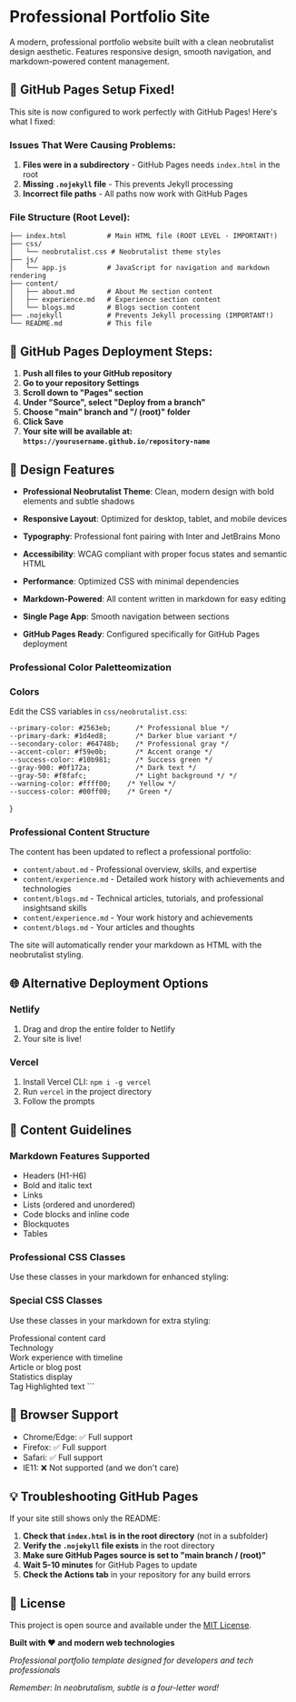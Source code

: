 # Professional Portfolio Site

A modern, professional portfolio website built with a clean neobrutalist design aesthetic. Features responsive design, smooth navigation, and markdown-powered content management.

## 🚨 GitHub Pages Setup Fixed!

This site is now configured to work perfectly with GitHub Pages! Here's what I fixed:

### Issues That Were Causing Problems:
1. **Files were in a subdirectory** - GitHub Pages needs `index.html` in the root
2. **Missing `.nojekyll` file** - This prevents Jekyll processing
3. **Incorrect file paths** - All paths now work with GitHub Pages

### File Structure (Root Level):
```
├── index.html          # Main HTML file (ROOT LEVEL - IMPORTANT!)
├── css/
│   └── neobrutalist.css # Neobrutalist theme styles
├── js/
│   └── app.js          # JavaScript for navigation and markdown rendering
├── content/
│   ├── about.md        # About Me section content
│   ├── experience.md   # Experience section content
│   └── blogs.md        # Blogs section content
├── .nojekyll           # Prevents Jekyll processing (IMPORTANT!)
└── README.md           # This file
```

## 🚀 GitHub Pages Deployment Steps:

1. **Push all files to your GitHub repository**
2. **Go to your repository Settings**
3. **Scroll down to "Pages" section**
4. **Under "Source", select "Deploy from a branch"**
5. **Choose "main" branch and "/ (root)" folder**
6. **Click Save**
7. **Your site will be available at: `https://yourusername.github.io/repository-name`**

## 🎨 Design Features

- **Professional Neobrutalist Theme**: Clean, modern design with bold elements and subtle shadows
- **Responsive Layout**: Optimized for desktop, tablet, and mobile devices
- **Typography**: Professional font pairing with Inter and JetBrains Mono
- **Accessibility**: WCAG compliant with proper focus states and semantic HTML
- **Performance**: Optimized CSS with minimal dependencies
- **Markdown-Powered**: All content written in markdown for easy editing
- **Single Page App**: Smooth navigation between sections


- **GitHub Pages Ready**: Configured specifically for GitHub Pages deployment

### Professional Color Paletteomization

### Colors
Edit the CSS variables in `css/neobrutalist.css`:

    --primary-color: #2563eb;      /* Professional blue */
    --primary-dark: #1d4ed8;       /* Darker blue variant */
    --secondary-color: #64748b;    /* Professional gray */
    --accent-color: #f59e0b;       /* Accent orange */
    --success-color: #10b981;      /* Success green */
    --gray-900: #0f172a;           /* Dark text */
    --gray-50: #f8fafc;            /* Light background */ */
    --warning-color: #ffff00;    /* Yellow */
    --success-color: #00ff00;    /* Green */
}
### Professional Content Structure
The content has been updated to reflect a professional portfolio:
- `content/about.md` - Professional overview, skills, and expertise
- `content/experience.md` - Detailed work history with achievements and technologies
- `content/blogs.md` - Technical articles, tutorials, and professional insightsand skills
- `content/experience.md` - Your work history and achievements  
- `content/blogs.md` - Your articles and thoughts

The site will automatically render your markdown as HTML with the neobrutalist styling.

## 🌐 Alternative Deployment Options

### Netlify
1. Drag and drop the entire folder to Netlify
2. Your site is live!

### Vercel
1. Install Vercel CLI: `npm i -g vercel`
2. Run `vercel` in the project directory
3. Follow the prompts

## 📝 Content Guidelines

### Markdown Features Supported
- Headers (H1-H6)
- Bold and italic text
- Links
- Lists (ordered and unordered)
- Code blocks and inline code
- Blockquotes
- Tables
### Professional CSS Classes
Use these classes in your markdown for enhanced styling:
### Special CSS Classes
Use these classes in your markdown for extra styling:
<div class="card">Professional content card</div>
<span class="badge">Technology</span>
<div class="experience-item">Work experience with timeline</div>
<div class="blog-post">Article or blog post</div>
<div class="stats-grid">Statistics display</div>
<span class="badge">Tag</span>
<span class="highlight">Highlighted text</span>
```

## 🎯 Browser Support

- Chrome/Edge: ✅ Full support
- Firefox: ✅ Full support  
- Safari: ✅ Full support
- IE11: ❌ Not supported (and we don't care)

## 💡 Troubleshooting GitHub Pages

If your site still shows only the README:

1. **Check that `index.html` is in the root directory** (not in a subfolder)
2. **Verify the `.nojekyll` file exists** in the root directory
3. **Make sure GitHub Pages source is set to "main branch / (root)"**
4. **Wait 5-10 minutes** for GitHub Pages to update
5. **Check the Actions tab** in your repository for any build errors

## 📄 License

This project is open source and available under the [MIT License](LICENSE).

**Built with ❤️ and modern web technologies**

*Professional portfolio template designed for developers and tech professionals*

*Remember: In neobrutalism, subtle is a four-letter word!*